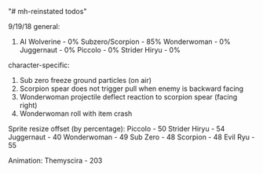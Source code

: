 "# mh-reinstated todos" 

9/19/18
general:
1. AI
Wolverine - 0%
Subzero/Scorpion - 85%
Wonderwoman - 0%
Juggernaut - 0%
Piccolo - 0%
Strider Hiryu - 0%

character-specific:

1. Sub zero freeze ground particles (on air)
2. Scorpion spear does not trigger pull when enemy is backward facing
3. Wonderwoman projectile deflect reaction to scorpion spear (facing right)
4. Wonderwoman roll with item crash

Sprite resize offset (by percentage):
Piccolo - 50
Strider Hiryu - 54
Juggernaut - 40
Wonderwoman - 49
Sub Zero - 48
Scorpion - 48
Evil Ryu - 55

Animation:
Themyscira - 203

